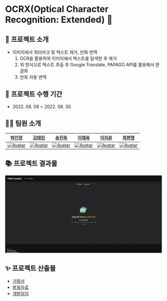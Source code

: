 # OCRX(Optical Character Recognition: Extended) 🦊

## 📌 프로젝트 소개

- 이미지에서 워터마크 및 텍스트 제거, 만화 번역
  1. OCR을 활용하여 이미지에서 텍스트를 탐색한 후 제거
  2. 위 방식으로 텍스트 추출 후 Google Translate, PAPAGO API를 활용해서 한글화
  3. 만화 자동 번역

## 📅 프로젝트 수행 기간

- 2022\. 08. 08 ~ 2022. 08. 30

## 🧑‍🚀 팀원 소개

|                             [박인영](https://github.com/PIYoung)                              |                              [김태민](https://github.com/KTMMMM)                              |                             [송진욱](https://github.com/ZK0523SonG)                              |                             [이재욱](https://github.com/jvvook)                              |                             [이지윤](https://github.com/LI-JiYoon)                              |                             [최현명](https://github.com/richHMyeong)                              |
| :-------------------------------------------------------------------------------------------: | :-------------------------------------------------------------------------------------------: | :----------------------------------------------------------------------------------------------: | :------------------------------------------------------------------------------------------: | :---------------------------------------------------------------------------------------------: | :-----------------------------------------------------------------------------------------------: |
| [![Avatar](https://avatars.githubusercontent.com/u/49637184?v=4)](https://github.com/PIYoung) | [![Avatar](https://avatars.githubusercontent.com/u/110892552?v=4)](https://github.com/KTMMMM) | [![Avatar](https://avatars.githubusercontent.com/u/85278540?v=4)](https://github.com/ZK0523SonG) | [![Avatar](https://avatars.githubusercontent.com/u/24962972?v=4)](https://github.com/jvvook) | [![Avatar](https://avatars.githubusercontent.com/u/84116288?v=4)](https://github.com/LI-JiYoon) | [![Avatar](https://avatars.githubusercontent.com/u/86832485?v=4)](https://github.com/richHMyeong) |

## 📚 프로젝트 결과물

![sample](https://github.com/Boram3J/.github/blob/main/profile/sample.gif)

## ✨ 프로젝트 산출물

- [기획서](https://github.com/Boram3J/Overview/blob/main/%ED%94%84%EB%A1%9C%EC%A0%9D%ED%8A%B8%20%EA%B8%B0%ED%9A%8D%EC%95%88_3%EC%A1%B0.docx.pdf)
- [발표자료](https://github.com/Boram3J/Overview/blob/main/OCRX_%EB%B3%B4%EB%9E%8C%EC%82%BC%EC%A1%B0_%EB%B0%9C%ED%91%9C%EC%9E%90%EB%A3%8C.pdf)
- [개발일지](https://github.com/Boram3J/Overview)
